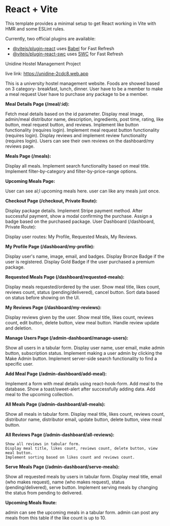 # React + Vite

This template provides a minimal setup to get React working in Vite with HMR and some ESLint rules.

Currently, two official plugins are available:

- [@vitejs/plugin-react](https://github.com/vitejs/vite-plugin-react/blob/main/packages/plugin-react/README.md) uses [Babel](https://babeljs.io/) for Fast Refresh
- [@vitejs/plugin-react-swc](https://github.com/vitejs/vite-plugin-react-swc) uses [SWC](https://swc.rs/) for Fast Refresh





Unidine Hostel Management Project

live link: https://unidine-2cdc8.web.app



This is a university hostel management website. Foods are showed based on 3 category- breakfast, lunch, dinner. User have to be a member to make a meal request User have to purchase any package to be a member. 


**Meal Details Page (/meal/:id):**

Fetch meal details based on the id parameter.
Display meal image, admin/meal distributor name, description, ingredients, post time, rating, like button, meal request button, and reviews.
Implement like button functionality (requires login).
Implement meal request button functionality (requires login).
Display reviews and implement review functionality (requires login).
Users can see their own reviews on the dashboard/my reviews page.


**Meals Page (/meals):**

Display all meals.
Implement search functionality based on meal title.
Implement filter-by-category and filter-by-price-range options.


**Upcoming Meals Page:**

User can see al;l upcoming meals here. user can like any meals just once.


**Checkout Page (/checkout, Private Route):**

Display package details.
Implement Stripe payment method.
After successful payment, show a modal confirming the purchase.
Assign a badge based on the purchased package.
User Dashboard (/dashboard, Private Route):

Display user routes: My Profile, Requested Meals, My Reviews.


**My Profile Page (/dashboard/my-profile):**

Display user's name, image, email, and badges.
Display Bronze Badge if the user is registered.
Display Gold Badge if the user purchased a premium package.


**Requested Meals Page (/dashboard/requested-meals):**

Display meals requested/ordered by the user.
Show meal title, likes count, reviews count, status (pending/delivered), cancel button.
Sort data based on status before showing on the UI.


**My Reviews Page (/dashboard/my-reviews):**

Display reviews given by the user.
Show meal title, likes count, reviews count, edit button, delete button, view meal button.
Handle review update and deletion.




**Manage Users Page (/admin-dashboard/manage-users):**

Show all users in a tabular form.
Display user name, user email, make admin button, subscription status.
Implement making a user admin by clicking the Make Admin button.
Implement server-side search functionality to find a specific user.


**Add Meal Page (/admin-dashboard/add-meal):**

Implement a form with meal details using react-hook-form.
Add meal to the database.
Show a toast/sweet-alert after successfully adding data.
Add meal to the upcoming collection.


**All Meals Page (/admin-dashboard/all-meals):**

Show all meals in tabular form.
Display meal title, likes count, reviews count, distributor name, distributor email, update button, delete button, view meal button.


**All Reviews Page (/admin-dashboard/all-reviews):**

    Show all reviews in tabular form.
    Display meal title, likes count, reviews count, delete button, view meal button.
    Implement sorting based on likes count and reviews count.


**Serve Meals Page (/admin-dashboard/serve-meals):**

Show all requested meals by users in tabular form.
Display meal title, email (who makes request), name (who makes request), status (pending/delivered), serve button.
Implement serving meals by changing the status from pending to delivered.



**Upcoming Meals Route:**

admin can see the upcoming meals in a tabular form. admin can post any meals from this table if the like count is up to 10.